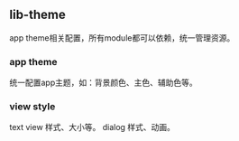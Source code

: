 ## lib-theme
app theme相关配置，所有module都可以依赖，统一管理资源。

### app theme
统一配置app主题，如：背景颜色、主色、辅助色等。

### view style
text view 样式、大小等。
dialog 样式、动画。